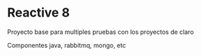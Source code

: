 # Reactive 8

Proyecto base para multiples pruebas con los proyectos de claro

Componentes java, rabbitmq, mongo, etc
